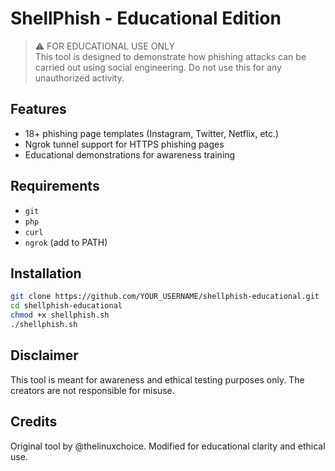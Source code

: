 # ShellPhish - Educational Edition

> ⚠️ FOR EDUCATIONAL USE ONLY  
> This tool is designed to demonstrate how phishing attacks can be carried out using social engineering. Do not use this for any unauthorized activity.

## Features
- 18+ phishing page templates (Instagram, Twitter, Netflix, etc.)
- Ngrok tunnel support for HTTPS phishing pages
- Educational demonstrations for awareness training

## Requirements
- `git`
- `php`
- `curl`
- `ngrok` (add to PATH)

## Installation

```bash
git clone https://github.com/YOUR_USERNAME/shellphish-educational.git
cd shellphish-educational
chmod +x shellphish.sh
./shellphish.sh
```

## Disclaimer
This tool is meant for awareness and ethical testing purposes only. The creators are not responsible for misuse.

## Credits
Original tool by @thelinuxchoice. Modified for educational clarity and ethical use.
